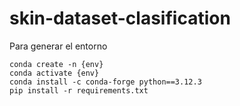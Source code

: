 # skin-dataset-clasification  

Para generar el entorno

``` 
conda create -n {env}  
conda activate {env}  
conda install -c conda-forge python==3.12.3  
pip install -r requirements.txt  
``` 
